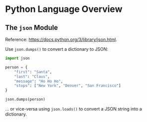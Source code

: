 # Python Language Overview

## The `json` Module

Reference: https://docs.python.org/3/library/json.html.

Use `json.dumps()` to convert a dictionary to JSON:

```python
import json

person = {
    "first": "Santa",
    "last": "Claus",
    "message": "Ho Ho Ho",
    "stops": ["New York", "Denver", "San Francisco"]
}

json.dumps(person)
```

... or vice-versa using `json.loads()` to convert a JSON string into a dictionary.
